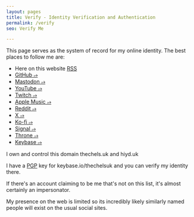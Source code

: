 ```yaml
---
layout: pages
title: Verify - Identity Verification and Authentication
permalink: /verify
seo: Verify Me

---
```


This page serves as the system of record for my online identity. The best places to follow me are:

- Here on this website [RSS](/feed)
- [GitHub &#11084;](https://github.com/Mat-0/)
- [Mastodon &#11084;](https://mastodon.social/@Thechelsuk)
- [YouTube &#11084;](https://www.youtube.com/@thechelsuk)
- [Twitch &#11084;](https://www.twitch.tv/thechelsuk)
- [Apple Music &#11084;](https://music.apple.com/profile/thechelsuk)
- [Reddit &#11084;](https://www.reddit.com/user/thechelsuk)
- [X &#11084;](https://x.com/thechelsuk)
- [Ko-fi &#11084;](https://ko-fi.com/thechelsuk)
- [Signal &#11084;](https://signal.me/#eu/BizXBBg5kvZWt8bjNg-TNpekSp9dJMBUXzLlNCaYil27chQ_yoVItr5fBPF9n0jE")
- [Throne &#11084;](https://throne.com/thechelsuk)
- [Keybase &#11084;](https://keybase.io/thechelsuk)

I own and control this domain thechels.uk and hiyd.uk

I have a [PGP](/pgp) key for keybase.io/thechelsuk and you can verify my identity there.

If there's an account claiming to be me that's not on this list, it's almost certainly an impersonator.

My presence on the web is limited so its incredibly likely similarly named people will exist on the usual social sites.
